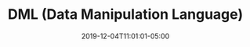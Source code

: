 ---
title: "DML (Data Manipulation Language)"
date: 2019-12-04T11:01:01-05:00
draft: true
weight: 30
---